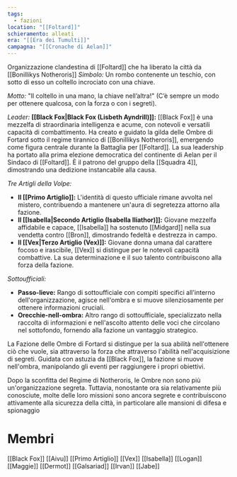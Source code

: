 ```yaml
---
tags:
  - fazioni
location: "[[Foltard]]"
schieramento: alleati
era: "[[Era dei Tumulti]]"
campagna: "[[Cronache di Aelan]]"
---
```

Organizzazione clandestina di [[Foltard]] che ha liberato la città da [[Bonillikys Notheroris]]
_Simbolo:_ Un rombo contenente un teschio, con sotto di esso un coltello incrociato con una chiave.

_Motto:_ "Il coltello in una mano, la chiave nell’altra!" (C’è sempre un modo per ottenere qualcosa, con la forza o con i segreti).

_Leader:_ **[[Black Fox|Black Fox (Lisbeth Ayndrill)]]:** [[Black Fox]] è una mezzelfa di straordinaria intelligenza e acume, con notevoli e versatili capacità di combattimento. Ha creato e guidato la gilda delle Ombre di Fortard sotto il regime tirannico di [[Bonillikys Notheroris]], emergendo come figura centrale durante la Battaglia per [[Foltard]]. La sua leadership ha portato alla prima elezione democratica del continente di Aelan per il Sindaco di [[Foltard]]. È il patrono del gruppo della [[Squadra 4]], dimostrando una dedizione instancabile alla causa.

_Tre Artigli della Volpe:_

- **Il [[Primo Artiglio]]:** L'identità di questo ufficiale rimane avvolta nel mistero, contribuendo a mantenere un'aura di segretezza attorno alla fazione.
- **Il [[Isabella|Secondo Artiglio (Isabella Iliathor)]]:** Giovane mezzelfa affidabile e capace, [[Isabella]] ha sostenuto [[Midgard]] nella sua vendetta contro [[Bron]], dimostrando fedeltà e destrezza in campo.
- **Il [[Vex|Terzo Artiglio (Vex)]]:** Giovane donna umana dal carattere focoso e irascibile, [[Vex]] si distingue per le notevoli capacità combattive. La sua determinazione e il suo talento contribuiscono alla forza della fazione.

_Sottoufficiali:_

- **Passo-lieve:** Rango di sottoufficiale con compiti specifici all'interno dell'organizzazione, agisce nell'ombra e si muove silenziosamente per ottenere informazioni cruciali.
- **Orecchie-nell-ombra:** Altro rango di sottoufficiale, specializzato nella raccolta di informazioni e nell'ascolto attento delle voci che circolano nel sottofondo, fornendo alla fazione un vantaggio strategico.

La Fazione delle Ombre di Fortard si distingue per la sua abilità nell'ottenere ciò che vuole, sia attraverso la forza che attraverso l'abilità nell'acquisizione di segreti. Guidata con astuzia da [[Black Fox]], la fazione si muove nell'ombra, manipolando gli eventi per raggiungere i propri obiettivi.

Dopo la sconfitta del Regime di Notheroris, le Ombre non sono più un'organizzazione segreta. Tuttavia, nonostante ora sia relativamente più conosciute, molte delle loro missioni sono ancora segrete e contribuiscono attivamente alla sicurezza della città, in particolare alle mansioni di difesa e spionaggio
# Membri
[[Black Fox]]
[[Aivu]]
[[Primo Artiglio]]
[[Vex]]
[[Isabella]]
[[Logan]]
[[Maggie]]
[[Dermot]]
[[Galsariad]]
[[Irvan]]
[[Jabe]]
